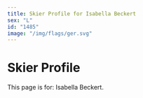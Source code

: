 ```yaml
---
title: Skier Profile for Isabella Beckert
sex: "L"
id: "1485"
image: "/img/flags/ger.svg" 
---
```


# Skier Profile

This page is for: Isabella Beckert.
    